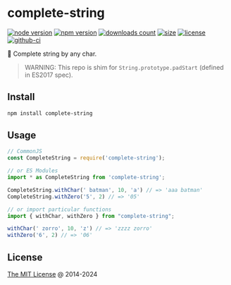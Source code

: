 # complete-string

[![node version](https://img.shields.io/node/v/complete-string.svg)](https://www.npmjs.com/package/complete-string)
[![npm version](https://badge.fury.io/js/complete-string.svg)](https://badge.fury.io/js/complete-string)
[![downloads count](https://img.shields.io/npm/dt/complete-string.svg)](https://www.npmjs.com/package/complete-string)
[![size](https://packagephobia.com/badge?p=complete-string)](https://packagephobia.com/result?p=complete-string)
[![license](https://img.shields.io/npm/l/complete-string.svg)](https://piecioshka.mit-license.org)
[![github-ci](https://github.com/piecioshka/complete-string/actions/workflows/testing.yml/badge.svg)](https://github.com/piecioshka/complete-string/actions/workflows/testing.yml)

🔨 Complete string by any char.

> WARNING: This repo is shim for `String.prototype.padStart` (defined in ES2017 spec).

## Install

```bash
npm install complete-string
```

## Usage

```javascript
// CommonJS
const CompleteString = require('complete-string');

// or ES Modules
import * as CompleteString from 'complete-string';

CompleteString.withChar(' batman', 10, 'a') // => 'aaa batman'
CompleteString.withZero('5', 2) // => '05'
```

```javascript
// or import particular functions
import { withChar, withZero } from "complete-string";

withChar(' zorro', 10, 'z') // => 'zzzz zorro'
withZero('6', 2) // => '06'
```

## License

[The MIT License](https://piecioshka.mit-license.org) @ 2014-2024
